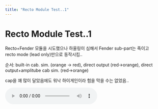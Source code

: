 ```yaml
---
title: "Recto Module Test..1"
---
```

# Recto Module Test..1

Recto+Fender 모듈을 시도했으나 하울링이 심해서 Fender sub-part는 죽이고 recto mode (lead only)만으로 동작시킴..

순서: built-in cab. sim. (orange -> red), direct output (red->orange), direct output+amplitube cab sim.
(red->orange)

cap을 꽤 많이 달았음에도 워낙 하이게인이라 험을 막을 수는 없었음..

<audio src="/assets/images/7a36b165149eab4981b0576178e50824.mp3" controls preload></audio>



